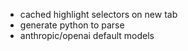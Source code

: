 - cached highlight selectors on new tab
- generate python to parse
- anthropic/openai default models